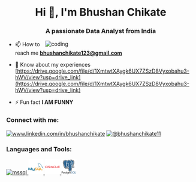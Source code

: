 <h1 align="center">Hi 👋, I'm Bhushan Chikate</h1>
<h3 align="center">A passionate Data Analyst from India</h3>

<img align="right" alt="coding" width="400" src="https://lirp.cdn-website.com/2b5a0c72/dms3rep/multi/opt/Enhance-640w.gif">

- 📫 How to reach me **bhushanchikate123@gmail.com**

- 📄 Know about my experiences [https://drive.google.com/file/d/1XmtwtXAygk6UX7ZSzD8Vyxobahu3-hWV/view?usp=drive_link](https://drive.google.com/file/d/1XmtwtXAygk6UX7ZSzD8Vyxobahu3-hWV/view?usp=drive_link)

- ⚡ Fun fact **I AM FUNNY**

<h3 align="left">Connect with me:</h3>
<p align="left">
<a href="https://linkedin.com/in/www.linkedin.com/in/bhushanchikate" target="blank"><img align="center" src="https://raw.githubusercontent.com/rahuldkjain/github-profile-readme-generator/master/src/images/icons/Social/linked-in-alt.svg" alt="www.linkedin.com/in/bhushanchikate" height="30" width="40" /></a>
<a href="https://www.hackerrank.com/@bhushanchikate11" target="blank"><img align="center" src="https://raw.githubusercontent.com/rahuldkjain/github-profile-readme-generator/master/src/images/icons/Social/hackerrank.svg" alt="@bhushanchikate11" height="30" width="40" /></a>
</p>

<h3 align="left">Languages and Tools:</h3>
<p align="left"> <a href="https://www.microsoft.com/en-us/sql-server" target="_blank" rel="noreferrer"> <img src="https://www.svgrepo.com/show/303229/microsoft-sql-server-logo.svg" alt="mssql" width="40" height="40"/> </a> <a href="https://www.mysql.com/" target="_blank" rel="noreferrer"> <img src="https://raw.githubusercontent.com/devicons/devicon/master/icons/mysql/mysql-original-wordmark.svg" alt="mysql" width="40" height="40"/> </a> <a href="https://www.oracle.com/" target="_blank" rel="noreferrer"> <img src="https://raw.githubusercontent.com/devicons/devicon/master/icons/oracle/oracle-original.svg" alt="oracle" width="40" height="40"/> </a> <a href="https://www.postgresql.org" target="_blank" rel="noreferrer"> <img src="https://raw.githubusercontent.com/devicons/devicon/master/icons/postgresql/postgresql-original-wordmark.svg" alt="postgresql" width="40" height="40"/> </a> </p>

